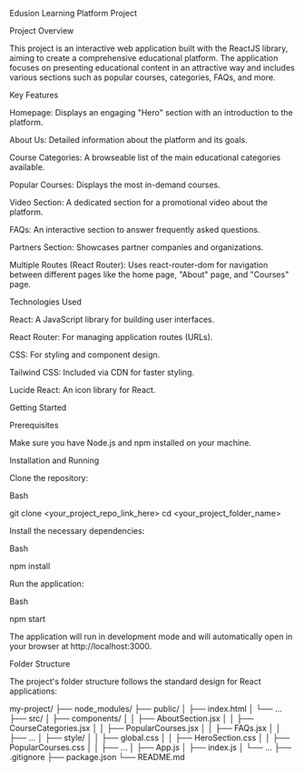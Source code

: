 Edusion Learning Platform Project 

Project Overview 

This project is an interactive web application built with the ReactJS library, aiming to create a comprehensive educational platform. The application focuses on presenting educational content in an attractive way and includes various sections such as popular courses, categories, FAQs, and more. 

 

 

 

Key Features 

Homepage: Displays an engaging "Hero" section with an introduction to the platform. 

About Us: Detailed information about the platform and its goals. 

Course Categories: A browseable list of the main educational categories available. 

Popular Courses: Displays the most in-demand courses. 

Video Section: A dedicated section for a promotional video about the platform. 

FAQs: An interactive section to answer frequently asked questions. 

Partners Section: Showcases partner companies and organizations. 

Multiple Routes (React Router): Uses react-router-dom for navigation between different pages like the home page, "About" page, and "Courses" page. 

 

 

Technologies Used 

React: A JavaScript library for building user interfaces. 

React Router: For managing application routes (URLs). 

CSS: For styling and component design. 

Tailwind CSS: Included via CDN for faster styling. 

Lucide React: An icon library for React. 



 

 

Getting Started 

Prerequisites 

Make sure you have Node.js and npm installed on your machine. 

Installation and Running 

Clone the repository: 

Bash 

git clone <your_project_repo_link_here> 
cd <your_project_folder_name> 
 

Install the necessary dependencies: 

Bash 

npm install 
 

Run the application: 

Bash 

npm start 
 

The application will run in development mode and will automatically open in your browser at http://localhost:3000. 

 

Folder Structure 

The project's folder structure follows the standard design for React applications: 

my-project/ 
├── node_modules/ 
├── public/ 
│   ├── index.html 
│   └── ... 
├── src/ 
│   ├── components/ 
│   │   ├── AboutSection.jsx 
│   │   ├── CourseCategories.jsx 
│   │   ├── PopularCourses.jsx 
│   │   ├── FAQs.jsx 
│   │   ├── ... 
│   ├── style/ 
│   │   ├── global.css 
│   │   ├── HeroSection.css 
│   │   ├── PopularCourses.css 
│   │   ├── ... 
│   ├── App.js 
│   ├── index.js 
│   └── ... 
├── .gitignore 
├── package.json 
└── README.md 
 

 

 
